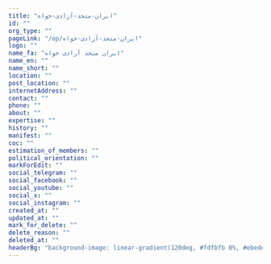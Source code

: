 ```yaml
---
title: "ایران-متحد-آزادی-خواه"
id: ""
org_type: ""
pageLink: "/op/ایران-متحد-آزادی-خواه"
logo: ""
name_fa: "ایران متحد آزادی خواه"
name_en: ""
name_short: ""
location: ""
post_location: ""
internetAddress: ""
contact: ""
phone: ""
about: ""
expertise: ""
history: ""
manifest: ""
coc: ""
estimation_of_members: ""
political_orientation: ""
markForEdit: ""
social_telegram: ""
social_facebook: ""
social_youtube: ""
social_x: ""
social_instagram: ""
created_at: ""
updated_at: ""
mark_for_delete: ""
delete_reason: ""
deleted_at: ""
headerBg: "background-image: linear-gradient(120deg, #fdfbfb 0%, #ebedee 100%);"
---
```

